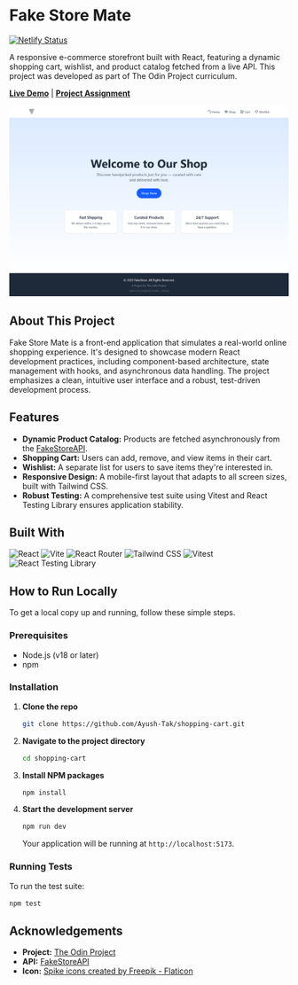 # Fake Store Mate

[![Netlify Status](https://api.netlify.com/api/v1/badges/58e2e900-25c5-4adb-836f-59f4bf6923e8/deploy-status)](https://app.netlify.com/projects/fakeshoppingcartapp/deploys)

A responsive e-commerce storefront built with React, featuring a dynamic shopping cart, wishlist, and product catalog fetched from a live API. This project was developed as part of The Odin Project curriculum.

**[Live Demo](https://fakeshoppingcartapp.netlify.app/)** | **[Project Assignment](https://www.theodinproject.com/lessons/node-path-react-new-shopping-cart)**

![Fake Store Mate Screenshot](./public/screenshot_homepage.png)

## About This Project

Fake Store Mate is a front-end application that simulates a real-world online shopping experience. It's designed to showcase modern React development practices, including component-based architecture, state management with hooks, and asynchronous data handling. The project emphasizes a clean, intuitive user interface and a robust, test-driven development process.

## Features

- **Dynamic Product Catalog:** Products are fetched asynchronously from the [FakeStoreAPI](https://fakestoreapi.com/).
- **Shopping Cart:** Users can add, remove, and view items in their cart.
- **Wishlist:** A separate list for users to save items they're interested in.
- **Responsive Design:** A mobile-first layout that adapts to all screen sizes, built with Tailwind CSS.
- **Robust Testing:** A comprehensive test suite using Vitest and React Testing Library ensures application stability.

## Built With

![React](https://img.shields.io/badge/react-%2320232a.svg?style=for-the-badge&logo=react&logoColor=%2361DAFB)
![Vite](https://img.shields.io/badge/vite-%23646CFF.svg?style=for-the-badge&logo=vite&logoColor=white)
![React Router](https://img.shields.io/badge/React_Router-CA4245?style=for-the-badge&logo=react-router&logoColor=white)
![Tailwind CSS](https://img.shields.io/badge/tailwindcss-%2338B2AC.svg?style=for-the-badge&logo=tailwind-css&logoColor=white)
![Vitest](https://img.shields.io/badge/vitest-%236E9F18.svg?style=for-the-badge&logo=vitest&logoColor=white)
![React Testing Library](https://img.shields.io/badge/React--Testing--Library-%23E33332.svg?style=for-the-badge&logo=testing-library&logoColor=white)


## How to Run Locally

To get a local copy up and running, follow these simple steps.

### Prerequisites

- Node.js (v18 or later)
- npm

### Installation

1.  **Clone the repo**
    ```sh
    git clone https://github.com/Ayush-Tak/shopping-cart.git
    ```
2.  **Navigate to the project directory**
    ```sh
    cd shopping-cart
    ```
3.  **Install NPM packages**
    ```sh
    npm install
    ```
4.  **Start the development server**
    ```sh
    npm run dev
    ```
    Your application will be running at `http://localhost:5173`.

### Running Tests

To run the test suite:

```sh
npm test
```

## Acknowledgements

- **Project:** [The Odin Project](https://www.theodinproject.com)
- **API:** [FakeStoreAPI](https://fakestoreapi.com/)
- **Icon:** [Spike icons created by Freepik - Flaticon](https://www.flaticon.com/free-icons/spike)
